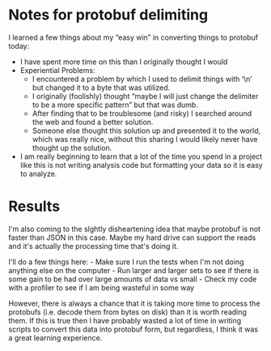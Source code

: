 # Notes for protobuf delimiting

 I learned a few things about my “easy win” in converting things to protobuf today:
 - I have spent more time on this than I originally thought I would
 - Experiential Problems:
    - I encountered a problem by which I used to delimit things with ‘\n’ but changed it to a byte that was utilized.
    - I originally (foolishly) thought “maybe I will just change the delimiter to be a more specific pattern” but that was dumb.
    - After finding that to be troublesome (and risky) I searched around the web and found a better solution.
    - Someone else thought this solution up and presented it to the world, which was really nice, without this sharing I would likely never have thought up the solution.
 - I am really beginning to learn that a lot of the time you spend in a project like this is not writing analysis code but formatting your data so it is easy to analyze.

# Results

I'm also coming to the slghtly disheartening idea that maybe protobuf is not faster than JSON in this case.  Maybe my hard drive can support the reads and it's actually the processing time that's doing it.

I'll do a few things here:
    - Make sure I run the tests when I'm not doing anything else on the computer
    - Run larger and larger sets to see if there is some gain to be had over large amounts of data vs small
    - Check my code with a profiler to see if I am being wasteful in some way

However, there is always a chance that it is taking more time to process the protobufs (i.e. decode them from bytes on disk) than it is worth reading them.  If this is true then I have probably wasted a lot of time in writing scripts to convert this data into protobuf form, but regardless, I think it was a great learning experience.
